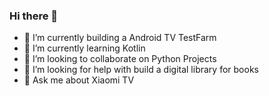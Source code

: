 ### Hi there 👋

- 🔭 I’m currently building a Android TV TestFarm
- 🌱 I’m currently learning Kotlin
- 👯 I’m looking to collaborate on Python Projects
- 🤔 I’m looking for help with build a digital library for books
- 💬 Ask me about Xiaomi TV

